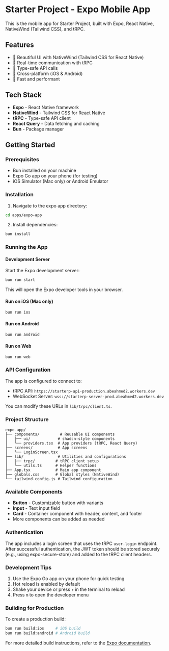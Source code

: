 # Starter Project - Expo Mobile App

This is the mobile app for Starter Project, built with Expo, React Native, NativeWind (Tailwind CSS), and tRPC.

## Features

- 🎨 Beautiful UI with NativeWind (Tailwind CSS for React Native)
- 🔄 Real-time communication with tRPC
- 🎯 Type-safe API calls
- 📱 Cross-platform (iOS & Android)
- 🚀 Fast and performant

## Tech Stack

- **Expo** - React Native framework
- **NativeWind** - Tailwind CSS for React Native
- **tRPC** - Type-safe API client
- **React Query** - Data fetching and caching
- **Bun** - Package manager

## Getting Started

### Prerequisites

- Bun installed on your machine
- Expo Go app on your phone (for testing)
- iOS Simulator (Mac only) or Android Emulator

### Installation

1. Navigate to the expo app directory:
```bash
cd apps/expo-app
```

2. Install dependencies:
```bash
bun install
```

### Running the App

#### Development Server

Start the Expo development server:
```bash
bun run start
```

This will open the Expo developer tools in your browser.

#### Run on iOS (Mac only)

```bash
bun run ios
```

#### Run on Android

```bash
bun run android
```

#### Run on Web

```bash
bun run web
```

### API Configuration

The app is configured to connect to:
- tRPC API: `https://starterp-api-production.abeahmed2.workers.dev`
- WebSocket Server: `wss://starterp-server-prod.abeahmed2.workers.dev`

You can modify these URLs in `lib/trpc/client.ts`.

### Project Structure

```
expo-app/
├── components/         # Reusable UI components
│   ├── ui/            # shadcn-style components
│   └── providers.tsx  # App providers (tRPC, React Query)
├── screens/           # App screens
│   └── LoginScreen.tsx
├── lib/               # Utilities and configurations
│   ├── trpc/         # tRPC client setup
│   └── utils.ts      # Helper functions
├── App.tsx           # Main app component
├── globals.css       # Global styles (NativeWind)
└── tailwind.config.js # Tailwind configuration
```

### Available Components

- **Button** - Customizable button with variants
- **Input** - Text input field
- **Card** - Container component with header, content, and footer
- More components can be added as needed

### Authentication

The app includes a login screen that uses the tRPC `user.login` endpoint. After successful authentication, the JWT token should be stored securely (e.g., using expo-secure-store) and added to the tRPC client headers.

### Development Tips

1. Use the Expo Go app on your phone for quick testing
2. Hot reload is enabled by default
3. Shake your device or press `r` in the terminal to reload
4. Press `m` to open the developer menu

### Building for Production

To create a production build:

```bash
bun run build:ios     # iOS build
bun run build:android # Android build
```

For more detailed build instructions, refer to the [Expo documentation](https://docs.expo.dev/build/introduction/).